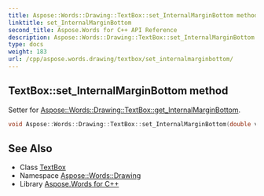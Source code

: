 ```yaml
---
title: Aspose::Words::Drawing::TextBox::set_InternalMarginBottom method
linktitle: set_InternalMarginBottom
second_title: Aspose.Words for C++ API Reference
description: Aspose::Words::Drawing::TextBox::set_InternalMarginBottom method. Setter for Aspose::Words::Drawing::TextBox::get_InternalMarginBottom in C++.
type: docs
weight: 183
url: /cpp/aspose.words.drawing/textbox/set_internalmarginbottom/
---
```

## TextBox::set_InternalMarginBottom method


Setter for [Aspose::Words::Drawing::TextBox::get_InternalMarginBottom](../get_internalmarginbottom/).

```cpp
void Aspose::Words::Drawing::TextBox::set_InternalMarginBottom(double value)
```

## See Also

* Class [TextBox](../)
* Namespace [Aspose::Words::Drawing](../../)
* Library [Aspose.Words for C++](../../../)
